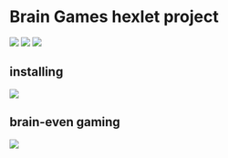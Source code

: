 # Brain Games hexlet project
<a href="https://codeclimate.com/github/valeriySeregin/project-lvl1-s344/maintainability"><img src="https://api.codeclimate.com/v1/badges/02d5875d6169d702253a/maintainability" /></a>
<a href="https://codeclimate.com/github/valeriySeregin/project-lvl1-s344/test_coverage"><img src="https://api.codeclimate.com/v1/badges/02d5875d6169d702253a/test_coverage" /></a>
<a href="https://travis-ci.org/valeriySeregin/project-lvl1-s344"><img src="https://travis-ci.org/valeriySeregin/project-lvl1-s344.svg?branch=master"></a>

## installing
<a href="https://asciinema.org/a/rzgGWQWwRy6XKWylrNOUNcBSu" target="_blank"><img src="https://asciinema.org/a/rzgGWQWwRy6XKWylrNOUNcBSu.png" /></a>

## brain-even gaming
<a href="https://asciinema.org/a/T42abX5tFKcXE97QLRBXTqful" target="_blank"><img src="https://asciinema.org/a/T42abX5tFKcXE97QLRBXTqful.png" /></a>
